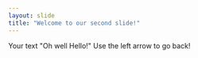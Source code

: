 ```yaml
---
layout: slide
title: "Welcome to our second slide!"
---
```

Your text "Oh well Hello!" 
Use the left arrow to go back!
